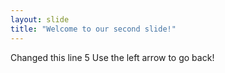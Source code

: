 ```yaml
---
layout: slide
title: "Welcome to our second slide!"
---
```

Changed this line 5
Use the left arrow to go back!
